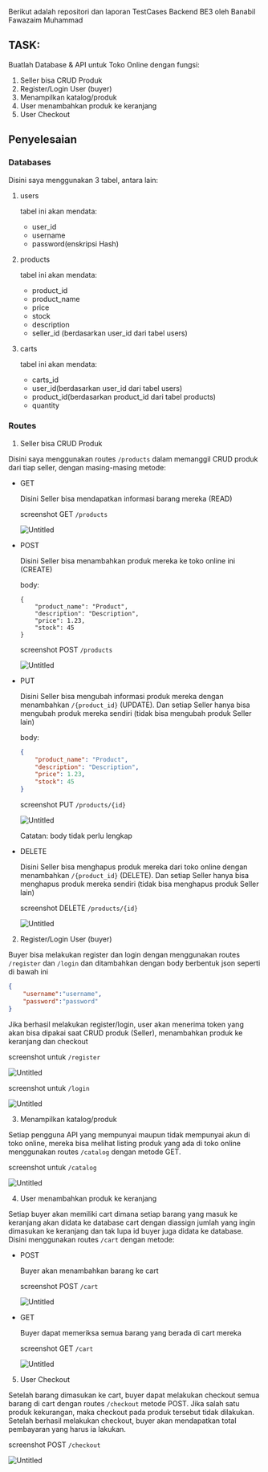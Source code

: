 Berikut adalah repositori dan laporan TestCases Backend BE3 oleh Banabil Fawazaim Muhammad

## TASK:

Buatlah Database & API untuk Toko Online dengan fungsi:

1. Seller bisa CRUD Produk
2. Register/Login User (buyer)
3. Menampilkan katalog/produk
4. User menambahkan produk ke keranjang
5. User Checkout

## Penyelesaian

### Databases

Disini saya menggunakan 3 tabel, antara lain:

1. users
    
    tabel ini akan mendata:
    
    - user_id
    - username
    - password(enskripsi Hash)
2. products
    
    tabel ini akan mendata:
    
    - product_id
    - product_name
    - price
    - stock
    - description
    - seller_id (berdasarkan user_id dari tabel users)
3. carts
    
    tabel ini akan mendata:
    
    - carts_id
    - user_id(berdasarkan user_id dari tabel users)
    - product_id(berdasarkan product_id dari tabel products)
    - quantity

### Routes

1. Seller bisa CRUD Produk

Disini saya menggunakan routes `/products` dalam memanggil CRUD produk dari tiap seller, dengan masing-masing metode:

- GET
    
    Disini Seller bisa mendapatkan informasi barang mereka (READ)
    
    screenshot GET `/products`
    
    ![Untitled](https://github.com/StandardAE7/ads-be3/blob/master/img-report/GETproduct.png)
    
- POST
    
    Disini Seller bisa menambahkan produk mereka ke toko online ini (CREATE)
    
    body:
    
    ```
    {
        "product_name": "Product",
        "description": "Description",
        "price": 1.23,
        "stock": 45
    }
    ```
    
    screenshot POST `/products`
    
    ![Untitled](https://github.com/StandardAE7/ads-be3/blob/master/img-report/POSTproduct.png)
    
- PUT
    
    Disini Seller bisa mengubah informasi produk mereka dengan menambahkan `/{product_id}`  (UPDATE). Dan setiap Seller hanya bisa mengubah produk mereka sendiri (tidak bisa mengubah produk Seller lain)
    
    body:
    
    ```json
    {
        "product_name": "Product",
        "description": "Description",
        "price": 1.23,
        "stock": 45
    }
    ```
    
    screenshot PUT `/products/{id}`
    
    ![Untitled](https://github.com/StandardAE7/ads-be3/blob/master/img-report/PUTproduct.png)
    
    Catatan: body tidak perlu lengkap
    
- DELETE
    
    Disini Seller bisa menghapus produk mereka dari toko online dengan menambahkan `/{product_id}` (DELETE). Dan setiap Seller hanya bisa menghapus produk mereka sendiri (tidak bisa menghapus produk Seller lain)
    
    screenshot DELETE `/products/{id}`
    
    ![Untitled](https://github.com/StandardAE7/ads-be3/blob/master/img-report/DELETEproduct.png)
    
2. Register/Login User (buyer)

Buyer bisa melakukan register dan login dengan menggunakan routes `/register` dan `/login` dan ditambahkan dengan body berbentuk json seperti di bawah ini

```json
{
    "username":"username",
    "password":"password"
}
```

Jika berhasil melakukan register/login, user akan menerima token yang akan bisa dipakai saat CRUD produk (Seller), menambahkan produk ke keranjang dan checkout

screenshot untuk `/register`

![Untitled](https://github.com/StandardAE7/ads-be3/blob/master/img-report/POSTRegister.png)

screenshot untuk `/login`

![Untitled](https://github.com/StandardAE7/ads-be3/blob/master/img-report/POSTlogin.png)

3. Menampilkan katalog/produk

Setiap pengguna API yang mempunyai maupun tidak mempunyai akun di toko online, mereka bisa melihat listing produk yang ada di toko online menggunakan routes `/catalog` dengan metode GET.

screenshot untuk `/catalog`

![Untitled](https://github.com/StandardAE7/ads-be3/blob/master/img-report/Getcatalog.png)

4. User menambahkan produk ke keranjang

Setiap buyer akan memiliki cart dimana setiap barang yang masuk ke keranjang akan didata ke database cart dengan diassign jumlah yang ingin dimasukan ke keranjang dan tak lupa id buyer juga didata ke database. Disini menggunakan routes `/cart` dengan metode:

- POST
    
    Buyer akan menambahkan barang ke cart 
    
    screenshot POST `/cart` 
    
    ![Untitled](https://github.com/StandardAE7/ads-be3/blob/master/img-report/POSTcart.png)
    
- GET
    
    Buyer dapat memeriksa semua barang yang berada di cart mereka
    
    screenshot GET `/cart`
    
    ![Untitled](https://github.com/StandardAE7/ads-be3/blob/master/img-report/GETcart.png)
    
5. User Checkout

Setelah barang dimasukan ke cart, buyer dapat melakukan checkout semua barang di cart dengan routes `/checkout` metode POST. Jika salah satu produk kekurangan, maka checkout pada produk tersebut tidak dilakukan. Setelah berhasil melakukan checkout, buyer akan mendapatkan total pembayaran yang harus ia lakukan.

screenshot POST `/checkout`

![Untitled](https://github.com/StandardAE7/ads-be3/blob/master/img-report/POSTcheckout.png)